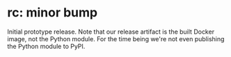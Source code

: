 # rc: minor bump

Initial prototype release. Note that our release artifact is the built Docker
image, not the Python module. For the time being we're not even publishing the
Python module to PyPI.
